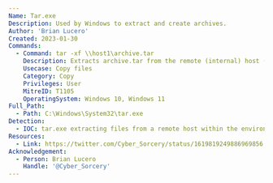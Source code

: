 ```yaml
---
Name: Tar.exe
Description: Used by Windows to extract and create archives.
Author: 'Brian Lucero'
Created: 2023-01-30
Commands:
  - Command: tar -xf \\host1\archive.tar
    Description: Extracts archive.tar from the remote (internal) host (host1) to the current host.
    Usecase: Copy files
    Category: Copy
    Privileges: User
    MitreID: T1105
    OperatingSystem: Windows 10, Windows 11
Full_Path:
  - Path: C:\Windows\System32\tar.exe
Detection:
  - IOC: tar.exe extracting files from a remote host within the environment
Resources:
  - Link: https://twitter.com/Cyber_Sorcery/status/1619819249886969856
Acknowledgement:
  - Person: Brian Lucero
    Handle: '@Cyber_Sorcery'
---
```


